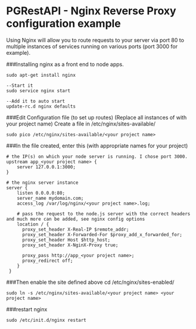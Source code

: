﻿PGRestAPI - Nginx Reverse Proxy configuration example
=========

Using Nginx will allow you to route requests to your server via port 80 to multiple instances of services running on various ports (port 3000 for example).

###Installing nginx as a front end to node apps.
	
	sudo apt-get install nginx

	--Start it
	sudo service nginx start
	
	--Add it to auto start
	update-rc.d nginx defaults

###Edit Configuration file (to set up routes)
(Replace all instances of <your project name> with your project name)
Create a file in /etc/nginx/sites-available/<your project name>

	sudo pico /etc/nginx/sites-available/<your project name>

###In the file created, enter this (with appropriate names for your project)

	# the IP(s) on which your node server is running. I chose port 3000.
	upstream app_<your project name> {
		server 127.0.0.1:3000;
	}

	# the nginx server instance
	server {
		listen 0.0.0.0:80;
		server_name mydomain.com;
		access_log /var/log/nginx/<your project name>.log;

		# pass the request to the node.js server with the correct headers and much more can be added, see nginx config options
		location / {
		  proxy_set_header X-Real-IP $remote_addr;
		  proxy_set_header X-Forwarded-For $proxy_add_x_forwarded_for;
		  proxy_set_header Host $http_host;
		  proxy_set_header X-NginX-Proxy true;

		  proxy_pass http://app_<your project name>;
		  proxy_redirect off;
		}
	 }

###Then enable the site defined above
cd /etc/nginx/sites-enabled/

    sudo ln -s /etc/nginx/sites-available/<your project name> <your project name>


###restart nginx

    sudo /etc/init.d/nginx restart